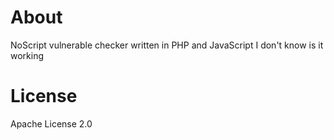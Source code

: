 # About
NoScript vulnerable checker written in PHP and JavaScript
I don't know is it working
# License 
Apache License 2.0

